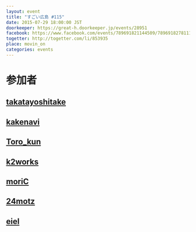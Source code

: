```yaml
---
layout: event
title: "すごい広島 #115"
date: 2015-07-29 18:00:00 JST
doorkeeper: https://great-h.doorkeeper.jp/events/28951
facebook: https://www.facebook.com/events/789691821144509/789691827811175/
togetter: http://togetter.com/li/853935
place: movin_on
categories: events
---
```


# 参加者


## [takatayoshitake](http://twitter.com/takatayoshitake)


## [kakenavi](https://github.com/kakenavi)


## [Toro_kun](https://twitter.com/Toro_kun)


## [k2works](https://github.com/k2works)


## [moriC](https://github.com/moriC)


## [24motz](http://twitter.com/24motz)


## [eiel](http://eiel.info/)
